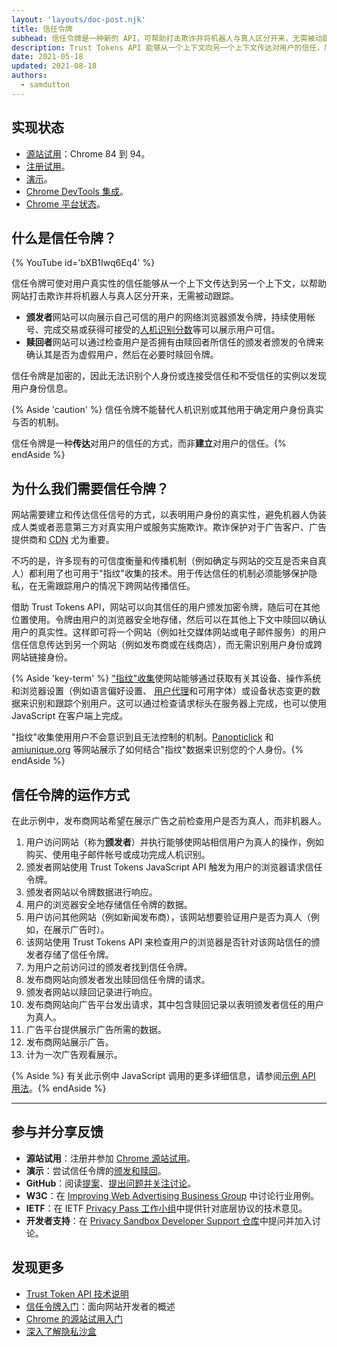 ```yaml
---
layout: 'layouts/doc-post.njk'
title: 信任令牌
subhead: 信任令牌是一种新的 API，可帮助打击欺诈并将机器人与真人区分开来，无需被动跟踪。
description: Trust Tokens API 能够从一个上下文向另一个上下文传达对用户的信任，而无需识别用户身份或在两个上下文之间关联身份。API 使来源能够向其信任的用户发放加密令牌。令牌由用户的浏览器存储。然后，浏览器可以在其他上下文中使用令牌来评估用户的真实性。
date: 2021-05-18
updated: 2021-08-18
authors:
  - samdutton
---
```


## 实现状态

- [源站试用](https://web.dev/origin-trials/)：Chrome 84 到 94。
- [注册试用](/origintrials/#/view_trial/2479231594867458049)。
- [演示](https://trust-token-demo.glitch.me/)。
- [Chrome DevTools 集成](https://developers.google.com/web/updates/2021/01/devtools?utm_source=devtools#trust-token)。
- [Chrome 平台状态](https://www.chromestatus.com/feature/5078049450098688)。

## 什么是信任令牌？

{% YouTube id='bXB1Iwq6Eq4' %}

信任令牌可使对用户真实性的信任能够从一个上下文传达到另一个上下文，以帮助网站打击欺诈并将机器人与真人区分开来，无需被动跟踪。

- **颁发者**网站可以向展示自己可信的用户的网络浏览器颁发令牌，持续使用帐号、完成交易或获得可接受的[人机识别分数](https://developers.google.com/recaptcha)等可以展示用户可信。
- **赎回者**网站可以通过检查用户是否拥有由赎回者所信任的颁发者颁发的令牌来确认其是否为虚假用户，然后在必要时赎回令牌。

信任令牌是加密的，因此无法识别个人身份或连接受信任和不受信任的实例以发现用户身份信息。

{% Aside 'caution' %} 信任令牌不能替代人机识别或其他用于确定用户身份真实与否的机制。

信任令牌是一种**传达**对用户的信任的方式，而非**建立**对用户的信任。{% endAside %}

## 为什么我们需要信任令牌？

网站需要建立和传达信任信号的方式，以表明用户身份的真实性，避免机器人伪装成人类或者恶意第三方对真实用户或服务实施欺诈。欺诈保护对于广告客户、广告提供商和 [CDN](https://www.cloudflare.com/en-gb/learning/cdn/what-is-a-cdn/) 尤为重要。

不巧的是，许多现有的可信度衡量和传播机制（例如确定与网站的交互是否来自真人）都利用了也可用于"指纹"收集的技术。用于传达信任的机制必须能够保护隐私，在无需跟踪用户的情况下跨网站传播信任。

借助 Trust Tokens API，网站可以向其信任的用户颁发加密令牌，随后可在其他位置使用。令牌由用户的浏览器安全地存储，然后可以在其他上下文中赎回以确认用户的真实性。这样即可将一个网站（例如社交媒体网站或电子邮件服务）的用户信任信息传达到另一个网站（例如发布商或在线商店），而无需识别用户身份或跨网站链接身份。

{% Aside 'key-term' %} ["指纹"收集](https://w3c.github.io/fingerprinting-guidance/#passive)使网站能够通过获取有关其设备、操作系统和浏览器设置（例如语言偏好设置、 [用户代理](https://developer.mozilla.org/docs/Web/API/NavigatorID/userAgent)和可用字体）或设备状态变更的数据来识别和跟踪个别用户。这可以通过检查请求标头在服务器上完成，也可以使用 JavaScript 在客户端上完成。

"指纹"收集使用用户不会意识到且无法控制的机制。[Panopticlick](https://panopticlick.eff.org/) 和 [amiunique.org](https://amiunique.org/) 等网站展示了如何结合"指纹"数据来识别您的个人身份。{% endAside %}

## 信任令牌的运作方式

在此示例中，发布商网站希望在展示广告之前检查用户是否为真人，而非机器人。

1. 用户访问网站（称为**颁发者**）并执行能够使网站相信用户为真人的操作，例如购买、使用电子邮件帐号或成功完成人机识别。
2. 颁发者网站使用 Trust Tokens JavaScript API 触发为用户的浏览器请求信任令牌。
3. 颁发者网站以令牌数据进行响应。
4. 用户的浏览器安全地存储信任令牌的数据。
5. 用户访问其他网站（例如新闻发布商），该网站想要验证用户是否为真人（例如，在展示广告时）。
6. 该网站使用 Trust Tokens API 来检查用户的浏览器是否针对该网站信任的颁发者存储了信任令牌。
7. 为用户之前访问过的颁发者找到信任令牌。
8. 发布商网站向颁发者发出赎回信任令牌的请求。
9. 颁发者网站以赎回记录进行响应。
10. 发布商网站向广告平台发出请求，其中包含赎回记录以表明颁发者信任的用户为真人。
11. 广告平台提供展示广告所需的数据。
12. 发布商网站展示广告。
13. 计为一次广告观看展示。

{% Aside %} 有关此示例中 JavaScript 调用的更多详细信息，请参阅[示例 API 用法](https://web.dev/trust-tokens/#sample-api-usage)。{% endAside %}

---

## 参与并分享反馈

- **源站试用**：注册并参加 [Chrome 源站试用](/origintrials/#/view_trial/2479231594867458049)。
- **演示**：尝试信任令牌的[颁发和赎回](https://trust-token-demo.glitch.me/)。
- **GitHub**：阅读[提案](https://github.com/WICG/trust-token-api)、[提出问题并关注讨论](https://github.com/WICG/trust-token-api/issues)。
- **W3C**：在 [Improving Web Advertising Business Group](https://www.w3.org/community/web-adv/participants) 中讨论行业用例。
- **IETF**：在 IETF [Privacy Pass 工作小组](https://datatracker.ietf.org/wg/privacypass/about/)中提供针对底层协议的技术意见。
- **开发者支持**：在 [Privacy Sandbox Developer Support 仓库](https://github.com/GoogleChromeLabs/privacy-sandbox-dev-support)中提问并加入讨论。

## 发现更多

- [Trust Token API 技术说明](https://github.com/dvorak42/trust-token-api)
- [信任令牌入门](https://web.dev/trust-tokens/)：面向网站开发者的概述
- [Chrome 的源站试用入门](https://web.dev/origin-trials)
- [深入了解隐私沙盒](https://web.dev/digging-into-the-privacy-sandbox)
